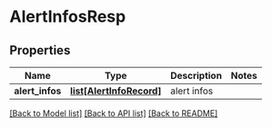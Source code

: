# AlertInfosResp

## Properties
Name | Type | Description | Notes
------------ | ------------- | ------------- | -------------
**alert_infos** | [**list[AlertInfoRecord]**](AlertInfoRecord.md) | alert infos | 

[[Back to Model list]](../README.md#documentation-for-models) [[Back to API list]](../README.md#documentation-for-api-endpoints) [[Back to README]](../README.md)


